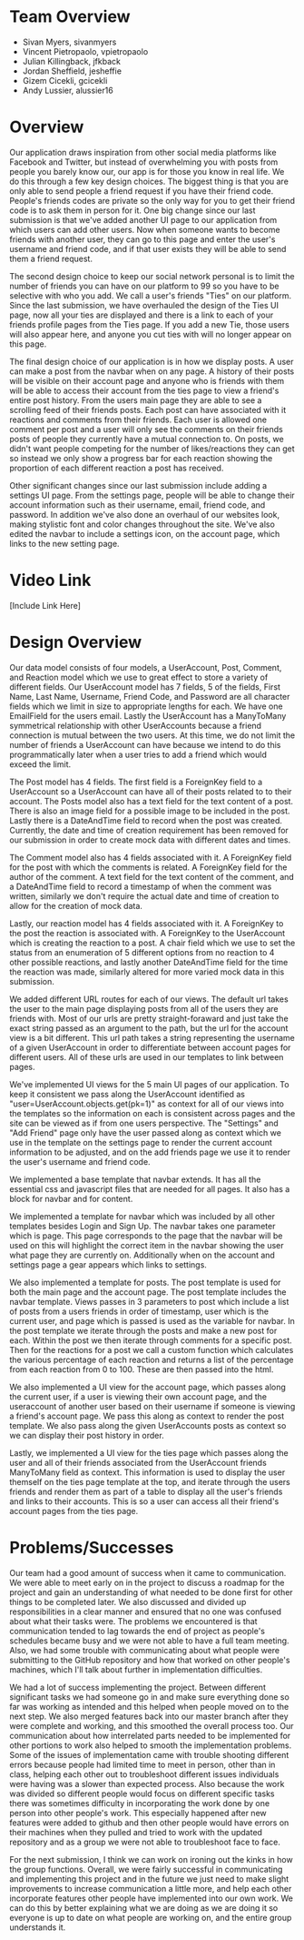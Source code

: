 # Team Overview

* Sivan Myers, sivanmyers
* Vincent Pietropaolo, vpietropaolo
* Julian Killingback, jfkback
* Jordan Sheffield, jesheffie
* Gizem Cicekli, gcicekli
* Andy Lussier, alussier16

# Overview

Our application draws inspiration from other social media platforms like Facebook and Twitter, but instead of overwhelming you with posts from people you barely know our, our app is for those you know in real life. We do this through a few key design choices. The biggest thing is that you are only able to send people a friend request if you have their friend code. People's friends codes are private so the only way for you to get their friend code is to ask them in person for it. One big change since our last submission is that we've added another UI page to our application from which users can add other users. Now when someone wants to become friends with another user, they can go to this page and enter the user's username and friend code, and if that user exists they will be able to send them a friend request.

The second design choice to keep our social network personal is to limit the number of friends you can have on our platform to 99 so you have to be selective with who you add. We call a user's friends "Ties" on our platform. Since the last submission, we have overhauled the design of the Ties UI page, now all your ties are displayed and there is a link to each of your friends profile pages from the Ties page. If you add a new Tie, those users will also appear here, and anyone you cut ties with will no longer appear on this page.

The final design choice of our application is in how we display posts. A user can make a post from the navbar when on any page. A history of their posts will be visible on their account page and anyone who is friends with them will be able to access their account from the ties page to view a friend's entire post history. From the users main page they are able to see a scrolling feed of their friends posts. Each post can have associated with it reactions and comments from their friends. Each user is allowed one comment per post and a user will only see the comments on their friends posts of people they currently have a mutual connection to. On posts, we didn't want people competing for the number of likes/reactions they can get so instead we only show a progress bar for each reaction showing the proportion of each different reaction a post has received.

Other significant changes since our last submission include adding a settings UI page. From the settings page, people will be able to change their account information such as their username, email, friend code, and password. In addition we've also done an overhaul of our websites look, making stylistic font and color changes throughout the site. We've also edited the navbar to include a settings icon, on the account page, which links to the new setting page.

# Video Link
[Include Link Here]

# Design Overview
Our data model consists of four models, a UserAccount, Post, Comment, and Reaction model which we use to great effect to store a variety of different fields. Our UserAccount model has 7 fields, 5 of the fields, First Name, Last Name, Username, Friend Code, and Password are all character fields which we limit in size to appropriate lengths for each. We have one EmailField for the users email. Lastly the UserAccount has a ManyToMany symmetrical relationship with other UserAccounts because a friend connection is mutual between the two users. At this time, we do not limit the number of friends a UserAccount can have because we intend to do this programmatically later when a user tries to add a friend which would exceed the limit. 

The Post model has 4 fields. The first field is a ForeignKey field to a UserAccount so a UserAccount can have all of their posts related to to their account. The Posts model also has a text field for the text content of a post. There is also an image field for a possible image to be included in the post. Lastly there is a DateAndTime field to record when the post was created. Currently, the date and time of creation requirement has been removed for our submission in order to create mock data with different dates and times.

The Comment model also has 4 fields associated with it. A ForeignKey field for the post with which the comments is related. A ForeignKey field for the author of the comment. A text field for the text content of the comment, and a DateAndTime field to record a timestamp of when the comment was written, similarly we don't require the actual date and time of creation to allow for the creation of mock data.

Lastly, our reaction model has 4 fields associated with it. A ForeignKey to the post the reaction is associated with. A ForeignKey to the UserAccount which is creating the reaction to a post. A chair field which we use to set the status from an enumeration of 5 different options from no reaction to 4 other possible reactions, and lastly another DateAndTime field for the time the reaction was made, similarly altered for more varied mock data in this submission.

We added different URL routes for each of our views. The default url takes the user to the main page displaying posts from all of the users they are friends with. Most of our urls are pretty straight-foraward and just take the exact string passed as an argument to the path, but the url for the account view is a bit different. This url path takes a string representing the username of a given UserAccount in order to differentiate between account pages for different users. All of these urls are used in our templates to link between pages.

We've implemented UI views for the 5 main UI pages of our application. To keep it consistent we pass along the UserAccount identified as "user=UserAccount.objects.get(pk=1)" as context for all of our views into the templates so the information on each is consistent across pages and the site can be viewed as if from one users perspective. The "Settings" and "Add Friend" page only have the user passed along as context which we use in the template on the settings page to render the current account information to be adjusted, and on the add friends page we use it to render the user's username and friend code.

We implemented a base template that navbar extends. It has all the essential css and javascript files that are needed for all pages. It also has a block for navbar and for content.  

We implemented a template for navbar which was included by all other templates besides Login and Sign Up. The navbar takes one parameter which is page. This page corresponds to the page that the navbar will be used on this will highlight the correct item in the navbar showing the user what page they are currently on. Additionally when on the account and settings page a gear appears which links to settings. 

We also implemented a template for posts. The post template is used for both the main page and the account page. The post template includes the navbar template. Views passes in 3 parameters to post which include a list of posts from a users friends in order of timestamp, user which is the current user, and page which is passed is used as the variable for navbar. In the post template we iterate through the posts and make a new post for each. Within the post we then iterate through comments for a specific post. Then for the reactions for a post we call a custom function which calculates the various percentage of each reaction and returns a list of the percentage from each reaction from 0 to 100. These are then passed into the html.      

We also implemented a UI view for the account page, which passes along the current user, if a user is viewing their own account page, and the useraccount of another user based on their username if someone is viewing a friend's account page. We pass this along as context to render the post template. We also pass along the given UserAccounts posts as context so we can display their post history in order.

Lastly, we implemented a UI view for the ties page which passes along the user and all of their friends associated from the UserAccount friends ManyToMany field as context. This information is used to display the user themself on the ties page template at the top, and iterate through the users friends and render them as part of a table to display all the user's friends and links to their accounts. This is so a user can access all their friend's account pages from the ties page.


# Problems/Successes

Our team had a good amount of success when it came to communication. We were able to meet early on in the project to discuss a roadmap for the project and gain an understanding of what needed to be done first for other things to be completed later. We also discussed and divided up responsibilities in a clear manner and ensured that no one was confused about what their tasks were. The problems we encountered is that communication tended to lag towards the end of project as people's schedules became busy and we were not able to have a full team meeting. Also, we had some trouble with communicating about what people were submitting to the GitHub repository and how that worked on other people's machines, which I'll talk about further in implementation difficulties.

We had a lot of success implementing the project. Between different significant tasks we had someone go in and make sure everything done so far was working as intended and this helped when people moved on to the next step. We also merged features back into our master branch after they were complete and working, and this smoothed the overall process too. Our communication about how interrelated parts needed to be implemented for other portions to work also helped to smooth the implementation problems. Some of the issues of implementation came with trouble shooting different errors because people had limited time to meet in person, other than in class, helping each other out to troubleshoot different issues individuals were having was a slower than expected process. Also because the work was divided so different people would focus on different specific tasks there was sometimes difficulty in incorporating the work done by one person into other people's work. This especially happened after new features were added to github and then other people would have errors on their machines when they pulled and tried to work with the updated repository and as a group we were not able to troubleshoot face to face.

For the next submission, I think we can work on ironing out the kinks in how the group functions. Overall, we were fairly successful in communicating and implementing this project and in the future we just need to make slight improvements to increase communication a little more, and help each other incorporate features other people have implemented into our own work. We can do this by better explaining what we are doing as we are doing it so everyone is up to date on what people are working on, and the entire group understands it.

